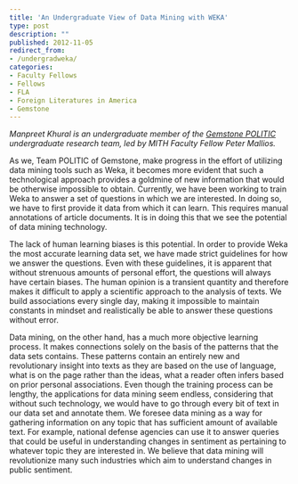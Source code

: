 ```yaml
---
title: 'An Undergraduate View of Data Mining with WEKA'
type: post
description: ""
published: 2012-11-05
redirect_from: 
- /undergradweka/
categories:
- Faculty Fellows
- Fellows
- FLA
- Foreign Literatures in America
- Gemstone
---
```

_Manpreet Khural is an undergraduate member of the [Gemstone POLITIC](http://web.archive.org/web/20131220230110/http://teams.gemstone.umd.edu/classof2014/politic/) undergraduate research team, led by MITH Faculty Fellow Peter Mallios._

As we, Team POLITIC of Gemstone, make progress in the effort of utilizing data mining tools such as Weka, it becomes more evident that such a technological approach provides a goldmine of new information that would be otherwise impossible to obtain. Currently, we have been working to train Weka to answer a set of questions in which we are interested. In doing so, we have to first provide it data from which it can learn. This requires manual annotations of article documents. It is in doing this that we see the potential of data mining technology.

The lack of human learning biases is this potential. In order to provide Weka the most accurate learning data set, we have made strict guidelines for how we answer the questions. Even with these guidelines, it is apparent that without strenuous amounts of personal effort, the questions will always have certain biases. The human opinion is a transient quantity and therefore makes it difficult to apply a scientific approach to the analysis of texts. We build associations every single day, making it impossible to maintain constants in mindset and realistically be able to answer these questions without error.

Data mining, on the other hand, has a much more objective learning process. It makes connections solely on the basis of the patterns that the data sets contains. These patterns contain an entirely new and revolutionary insight into texts as they are based on the use of language, what is on the page rather than the ideas, what a reader often infers based on prior personal associations. Even though the training process can be lengthy, the applications for data mining seem endless, considering that without such technology, we would have to go through every bit of text in our data set and annotate them. We foresee data mining as a way for gathering information on any topic that has sufficient amount of available text. For example, national defense agencies can use it to answer queries that could be useful in understanding changes in sentiment as pertaining to whatever topic they are interested in. We believe that data mining will revolutionize many such industries which aim to understand changes in public sentiment.

